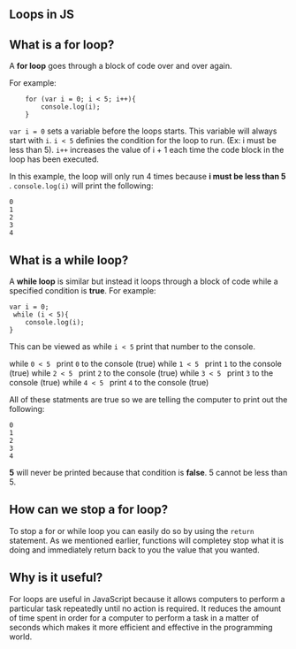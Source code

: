## Loops in JS 


## What is a for loop?

A **for loop** goes through a block of code over and over again. 

For example:

		for (var i = 0; i < 5; i++){
			console.log(i);
		}

`var i = 0` sets a variable before the loops starts. This variable will always start with `i`.
`i < 5` definies the condition for the loop to run. (Ex: i must be less than 5).
`i++` increases the value of i + 1 each time the code block in the loop has been executed. 

In this example, the loop will only run 4 times because **i must be less than 5** . 
`console.log(i)` will print the following: 
	
	0
	1
	2
	3
	4
	


## What is a while loop?  

A **while loop** is similar but instead it loops through a block of code while a specified condition is **true**. For example: 
	
	var i = 0;
	 while (i < 5){
		console.log(i);
	}
	
This can be viewed as while `i < 5` print that number to the console.

while `0 < 5 ` print `0` to the console (true)
while `1 < 5 ` print `1` to the console (true)
while `2 < 5 ` print `2` to the console (true)
while `3 < 5 ` print `3` to the console (true)
while `4 < 5 ` print `4` to the console (true)

All of these statments are true so we are telling the computer to print out the following: 

	0
	1
	2
	3
	4


**5** will never be printed because that condition is **false**. 5 cannot be less than 5. 

## How can we stop a for loop? 

To stop a for or while loop you can easily do so by using the `return` statement. As we mentioned earlier, functions will completey stop what it is doing and immediately return back to you the value that you wanted. 


## Why is it useful? 
For loops are useful in JavaScript because it allows computers to perform a particular task repeatedly until no action is required. It reduces the amount of time spent in order for a computer to perform a task in a matter of seconds which makes it more efficient and effective in the programming world. 






















